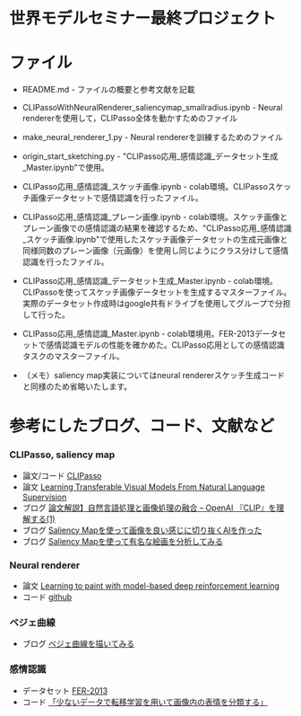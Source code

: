 # 世界モデルセミナー最終プロジェクト

# ファイル
*   README.md - ファイルの概要と参考文献を記載  

*   CLIPassoWithNeuralRenderer_saliencymap_smallradius.ipynb - Neural rendererを使用して，CLIPasso全体を動かすためのファイル
*   make_neural_renderer_1.py - Neural rendererを訓練するためのファイル

*   origin_start_sketching.py - "CLIPasso応用_感情認識_データセット生成_Master.ipynb"で使用。  
*   CLIPasso応用_感情認識_スケッチ画像.ipynb - colab環境。CLIPassoスケッチ画像データセットで感情認識を行ったファイル。  
*   CLIPasso応用_感情認識_プレーン画像.ipynb - colab環境。スケッチ画像とプレーン画像での感情認識の結果を確認するため、"CLIPasso応用_感情認識_スケッチ画像.ipynb"で使用したスケッチ画像データセットの生成元画像と同様同数のプレーン画像（元画像）を使用し同じようにクラス分けして感情認識を行ったファイル。  
*   CLIPasso応用_感情認識_データセット生成_Master.ipynb - colab環境。CLIPassoを使ってスケッチ画像データセットを生成するマスターファイル。実際のデータセット作成時はgoogle共有ドライブを使用してグループで分担して行った。  
*   CLIPasso応用_感情認識_Master.ipynb - colab環境用。FER-2013データセットで感情認識モデルの性能を確かめた。CLIPasso応用としての感情認識タスクのマスターファイル。  
*   （メモ）saliency map実装についてはneural rendererスケッチ生成コードと同様のため省略いたします。  


# 参考にしたブログ、コード、文献など
### CLIPasso, saliency map
*   論文/コード [CLIPasso](https://clipasso.github.io/clipasso/)
*   論文 [Learning Transferable Visual Models From Natural Language Supervision](https://cdn.openai.com/papers/Learning_Transferable_Visual_Models_From_Natural_Language_Supervision.pdf)
*   ブログ [論文解説】自然言語処理と画像処理の融合 – OpenAI 『CLIP』を理解する(1)](https://data-analytics.fun/2021/03/24/understanding-openai-clip/)
*   ブログ [Saliency Mapを使って画像を良い感じに切り抜くAIを作った](https://qiita.com/ttyszk/items/833d3753248bbc8a211f)
*   ブログ [Saliency Mapを使って有名な絵画を分析してみる](https://qiita.com/ryota765/items/7a5941f7a80ce083f6fb)

### Neural renderer
*   論文 [Learning to paint with model-based deep reinforcement learning](https://arxiv.org/abs/1903.04411)
*   コード [github](https://github.com/megvii-research/ICCV2019-LearningToPaint)

### ベジェ曲線
*   ブログ [ベジェ曲線を描いてみる](https://qiita.com/Rahariku/items/295b1062b77ed9c96d9c)

### 感情認識
*   データセット [FER-2013](https://www.kaggle.com/datasets/msambare/fer2013)
*   コード [「少ないデータで転移学習を用いて画像内の表情を分類する」](https://github.com/zarakima/face-classification)  
